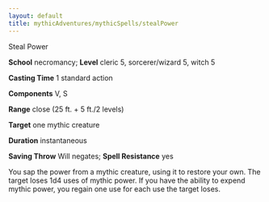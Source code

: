 ```yaml
---
layout: default
title: mythicAdventures/mythicSpells/stealPower
---
```

Steal Power

**School** necromancy; **Level** cleric 5, sorcerer/wizard 5, witch 5

**Casting Time** 1 standard action

**Components** V, S

**Range** close (25 ft. + 5 ft./2 levels)

**Target** one mythic creature

**Duration** instantaneous

**Saving Throw** Will negates; **Spell Resistance** yes

You sap the power from a mythic creature, using it to restore your own. The target loses 1d4 uses of mythic power. If you have the ability to expend mythic power, you regain one use for each use the target loses.

